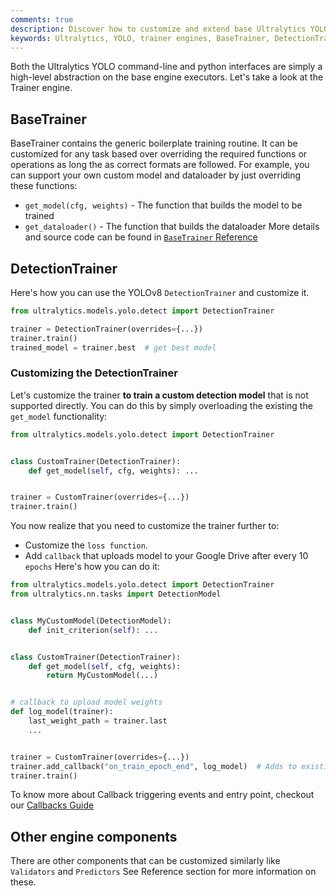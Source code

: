 ```yaml
---
comments: true
description: Discover how to customize and extend base Ultralytics YOLO Trainer engines. Support your custom model and dataloader by overriding built-in functions.
keywords: Ultralytics, YOLO, trainer engines, BaseTrainer, DetectionTrainer, customizing trainers, extending trainers, custom model, custom dataloader
---
```


Both the Ultralytics YOLO command-line and python interfaces are simply a high-level abstraction on the base engine executors. Let's take a look at the Trainer engine.

## BaseTrainer

BaseTrainer contains the generic boilerplate training routine. It can be customized for any task based over overriding the required functions or operations as long the as correct formats are followed. For example, you can support your own custom model and dataloader by just overriding these functions:

- `get_model(cfg, weights)` - The function that builds the model to be trained
- `get_dataloader()` - The function that builds the dataloader More details and source code can be found in [`BaseTrainer` Reference](../reference/engine/trainer.md)

## DetectionTrainer

Here's how you can use the YOLOv8 `DetectionTrainer` and customize it.

```python
from ultralytics.models.yolo.detect import DetectionTrainer

trainer = DetectionTrainer(overrides={...})
trainer.train()
trained_model = trainer.best  # get best model
```

### Customizing the DetectionTrainer

Let's customize the trainer **to train a custom detection model** that is not supported directly. You can do this by simply overloading the existing the `get_model` functionality:

```python
from ultralytics.models.yolo.detect import DetectionTrainer


class CustomTrainer(DetectionTrainer):
    def get_model(self, cfg, weights): ...


trainer = CustomTrainer(overrides={...})
trainer.train()
```

You now realize that you need to customize the trainer further to:

- Customize the `loss function`.
- Add `callback` that uploads model to your Google Drive after every 10 `epochs`
  Here's how you can do it:

```python
from ultralytics.models.yolo.detect import DetectionTrainer
from ultralytics.nn.tasks import DetectionModel


class MyCustomModel(DetectionModel):
    def init_criterion(self): ...


class CustomTrainer(DetectionTrainer):
    def get_model(self, cfg, weights):
        return MyCustomModel(...)


# callback to upload model weights
def log_model(trainer):
    last_weight_path = trainer.last
    ...


trainer = CustomTrainer(overrides={...})
trainer.add_callback("on_train_epoch_end", log_model)  # Adds to existing callback
trainer.train()
```

To know more about Callback triggering events and entry point, checkout our [Callbacks Guide](callbacks.md)

## Other engine components

There are other components that can be customized similarly like `Validators` and `Predictors`
See Reference section for more information on these.
